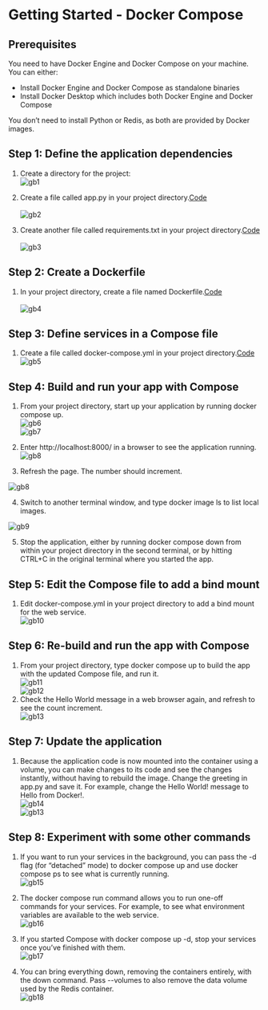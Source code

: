 # Getting Started - Docker Compose

## Prerequisites <br>
You need to have Docker Engine and Docker Compose on your machine. You can either: <br>

- Install Docker Engine and Docker Compose as standalone binaries 
- Install Docker Desktop which includes both Docker Engine and Docker Compose 

You don’t need to install Python or Redis, as both are provided by Docker images.<br>

## Step 1: Define the application dependencies<br>

1. Create a directory for the project:<br>
![gb1](https://github.com/T41K41/tekn-cloud-computing/blob/e6ba936dbef4c6c557c285717a306feac47674bc/minggu-08/image/sc00.png)<br>

2. Create a file called app.py in your project directory.[Code](https://github.com/T41K41/tekn-cloud-computing/blob/e6ba936dbef4c6c557c285717a306feac47674bc/minggu-08/kode/composertest/app.py) <br><br>
![gb2](https://github.com/T41K41/tekn-cloud-computing/blob/e6ba936dbef4c6c557c285717a306feac47674bc/minggu-08/image/sc01.png)<br>
 


3. Create another file called requirements.txt in your project directory.[Code](https://github.com/T41K41/tekn-cloud-computing/blob/e6ba936dbef4c6c557c285717a306feac47674bc/minggu-08/kode/composertest/requirements.txt)<br><br>
![gb3](https://github.com/T41K41/tekn-cloud-computing/blob/e6ba936dbef4c6c557c285717a306feac47674bc/minggu-08/image/sc04.png)<br>

## Step 2: Create a Dockerfile<br>
1. In your project directory, create a file named Dockerfile.[Code](https://github.com/T41K41/tekn-cloud-computing/blob/e6ba936dbef4c6c557c285717a306feac47674bc/minggu-08/kode/composertest/Dockerfile)<br><br>
![gb4](https://github.com/T41K41/tekn-cloud-computing/blob/e6ba936dbef4c6c557c285717a306feac47674bc/minggu-08/image/sc03.png)<br>

## Step 3: Define services in a Compose file<br>
1. Create a file called docker-compose.yml in your project directory.[Code](https://github.com/T41K41/tekn-cloud-computing/blob/e6ba936dbef4c6c557c285717a306feac47674bc/minggu-08/kode/composertest/docker-compose.yml)<br>
![gb5](https://github.com/T41K41/tekn-cloud-computing/blob/e6ba936dbef4c6c557c285717a306feac47674bc/minggu-08/image/sc02.png)<br>

## Step 4: Build and run your app with Compose<br>

1. From your project directory, start up your application by running docker compose up.<br>
![gb6](https://github.com/T41K41/tekn-cloud-computing/blob/e6ba936dbef4c6c557c285717a306feac47674bc/minggu-08/image/sc06.png)<br>
![gb7](https://github.com/T41K41/tekn-cloud-computing/blob/e6ba936dbef4c6c557c285717a306feac47674bc/minggu-08/image/sc07.png)<br>

2. Enter http://localhost:8000/ in a browser to see the application running.<br>
![gb8](https://github.com/T41K41/tekn-cloud-computing/blob/e6ba936dbef4c6c557c285717a306feac47674bc/minggu-08/image/sc08.png)<br>

3. Refresh the page. The number should increment.<br>

![gb8](https://github.com/T41K41/tekn-cloud-computing/blob/e6ba936dbef4c6c557c285717a306feac47674bc/minggu-08/image/sc09.png)<br>

4. Switch to another terminal window, and type docker image ls to list local images.<br>

![gb9](https://github.com/T41K41/tekn-cloud-computing/blob/e6ba936dbef4c6c557c285717a306feac47674bc/minggu-08/image/sc10.png)<br>

5. Stop the application, either by running docker compose down from within your project directory in the second terminal, or by hitting CTRL+C in the original terminal where you started the app. <br>

## Step 5: Edit the Compose file to add a bind mount<br>

1. Edit docker-compose.yml in your project directory to add a bind mount for the web service.<br>
![gb10](https://github.com/T41K41/tekn-cloud-computing/blob/e6ba936dbef4c6c557c285717a306feac47674bc/minggu-08/image/sc13.png)<br>

## Step 6: Re-build and run the app with Compose <br>

1. From your project directory, type docker compose up to build the app with the updated Compose file, and run it. <br>
![gb11](https://github.com/T41K41/tekn-cloud-computing/blob/e6ba936dbef4c6c557c285717a306feac47674bc/minggu-08/image/sc15.png)<br>
![gb12](https://github.com/T41K41/tekn-cloud-computing/blob/e6ba936dbef4c6c557c285717a306feac47674bc/minggu-08/image/sc12.png)<br>
2. Check the Hello World message in a web browser again, and refresh to see the count increment.<br>
![gb13](https://github.com/T41K41/tekn-cloud-computing/blob/e6ba936dbef4c6c557c285717a306feac47674bc/minggu-08/image/sc14.png)<br>

## Step 7: Update the application <br>

1. Because the application code is now mounted into the container using a volume, you can make changes to its code and see the changes instantly, without having to rebuild the image. Change the greeting in app.py and save it. For example, change the Hello World! message to Hello from Docker!.<br>
![gb14](https://github.com/T41K41/tekn-cloud-computing/blob/e6ba936dbef4c6c557c285717a306feac47674bc/minggu-08/image/sc01.png)<br>
![gb13](https://github.com/T41K41/tekn-cloud-computing/blob/e6ba936dbef4c6c557c285717a306feac47674bc/minggu-08/image/sc14.png)<br>

## Step 8: Experiment with some other commands

1. If you want to run your services in the background, you can pass the -d flag (for “detached” mode) to docker compose up and use docker compose ps to see what is currently running. <br>
![gb15](https://github.com/T41K41/tekn-cloud-computing/blob/e6ba936dbef4c6c557c285717a306feac47674bc/minggu-08/image/sc16.png)<br>

2. The docker compose run command allows you to run one-off commands for your services. For example, to see what environment variables are available to the web service. <br>
![gb16](https://github.com/T41K41/tekn-cloud-computing/blob/e6ba936dbef4c6c557c285717a306feac47674bc/minggu-08/image/sc17.png)<br>

3. If you started Compose with docker compose up -d, stop your services once you’ve finished with them. <br>
![gb17](https://github.com/T41K41/tekn-cloud-computing/blob/e6ba936dbef4c6c557c285717a306feac47674bc/minggu-08/image/sc18.png)<br>

4. You can bring everything down, removing the containers entirely, with the down command. Pass --volumes to also remove the data volume used by the Redis container. <br>
![gb18](https://github.com/T41K41/tekn-cloud-computing/blob/e6ba936dbef4c6c557c285717a306feac47674bc/minggu-08/image/sc19.png)<br>

